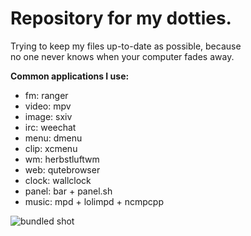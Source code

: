 # Repository for my dotties.

Trying to keep my files up-to-date as possible, because  
no one never knows when your computer fades away.

**Common applications I use:**  
- fm: ranger  
- video: mpv  
- image: sxiv  
- irc: weechat
- menu: dmenu
- clip: xcmenu
- wm: herbstluftwm  
- web: qutebrowser  
- clock: wallclock  
- panel: bar + panel.sh  
- music: mpd + lolimpd + ncmpcpp  

![bundled shot](http://files.catbox.moe/c62563.png)
